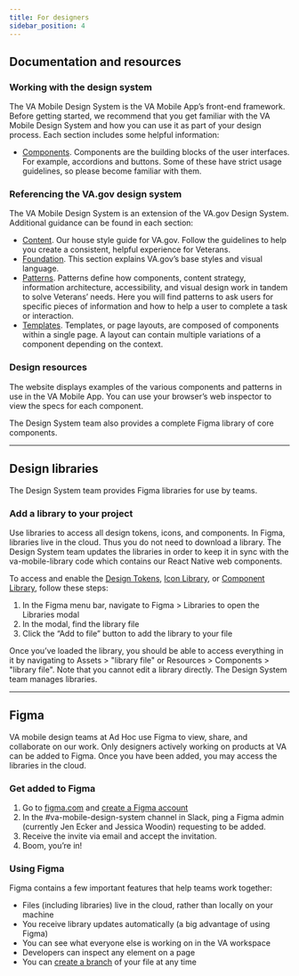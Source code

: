 ```yaml
---
title: For designers
sidebar_position: 4
---
```


## Documentation and resources

### Working with the design system

The VA Mobile Design System is the VA Mobile App’s front-end framework. Before getting started, we recommend that you get familiar with the VA Mobile Design System and how you can use it as part of your design process. Each section includes some helpful information:

* [Components](https://design.va.gov/components). Components are the building blocks of the user interfaces. For example, accordions and buttons. Some of these have strict usage guidelines, so please become familiar with them.

### Referencing the VA.gov design system

The VA Mobile Design System is an extension of the VA.gov Design System. Additional guidance can be found in each section:

* [Content](https://design.va.gov/content-style-guide). Our house style guide for VA.gov. Follow the guidelines to help you create a consistent, helpful experience for Veterans.
* [Foundation](https://design.va.gov/foundation). This section explains VA.gov’s base styles and visual language.
* [Patterns](https://design.va.gov/patterns). Patterns define how components, content strategy, information architecture, accessibility, and visual design work in tandem to solve Veterans’ needs. Here you will find patterns to ask users for specific pieces of information and how to help a user to complete a task or interaction.
* [Templates](https://design.va.gov/templates). Templates, or page layouts, are composed of components within a single page. A layout can contain multiple variations of a component depending on the context.

### Design resources

The website displays examples of the various components and patterns in use in the VA Mobile App. You can use your browser’s web inspector to view the specs for each component.

The Design System team also provides a complete Figma library of core components.

---

## Design libraries

The Design System team provides Figma libraries for use by teams.

### Add a library to your project

Use libraries to access all design tokens, icons, and components. In Figma, libraries live in the cloud. Thus you do not need to download a library. The Design System team updates the libraries in order to keep it in sync with the va-mobile-library code which contains our React Native web components.

To access and enable the [Design Tokens](https://www.figma.com/file/rdLIEaC9rVwX70QbIGkMvG/%F0%9F%93%90-Design-Tokens?type=design&mode=design&t=QbNS25xKacxEZ9T1-1), [Icon Library](https://www.figma.com/file/X8gXRl1MaRAE7lKcwgr5Rj/%F0%9F%93%90-Icon-Library?type=design&mode=design&t=QbNS25xKacxEZ9T1-1), or [Component Library](https://www.figma.com/file/Zzt8z60hCtdEzXx2GFWghH/%F0%9F%93%90-Component-Library?type=design&mode=design&t=QbNS25xKacxEZ9T1-1), follow these steps:

1. In the Figma menu bar, navigate to Figma > Libraries to open the Libraries modal
2. In the modal, find the library file
3. Click the “Add to file” button to add the library to your file

Once you’ve loaded the library, you should be able to access everything in it by navigating to Assets > "library file" or Resources > Components > "library file". Note that you cannot edit a library directly. The Design System team manages libraries.

---

## Figma

VA mobile design teams at Ad Hoc use Figma to view, share, and collaborate on our work. Only designers actively working on products at VA can be added to Figma. Once you have been added, you may access the libraries in the cloud.

### Get added to Figma

1. Go to [figma.com](https://www.figma.com/) and [create a Figma account](https://help.figma.com/hc/en-us/articles/360039811114-Create-a-Figma-account)
2. In the #va-mobile-design-system channel in Slack, ping a Figma admin (currently Jen Ecker and Jessica Woodin) requesting to be added.
3. Receive the invite via email and accept the invitation.
4. Boom, you’re in!

### Using Figma

Figma contains a few important features that help teams work together:

* Files (including libraries) live in the cloud, rather than locally on your machine
* You receive library updates automatically (a big advantage of using Figma)
* You can see what everyone else is working on in the VA workspace
* Developers can inspect any element on a page
* You can [create a branch](https://department-of-veterans-affairs.github.io/va-mobile-app/docs/UX/How-We-Work/figma-branching) of your file at any time